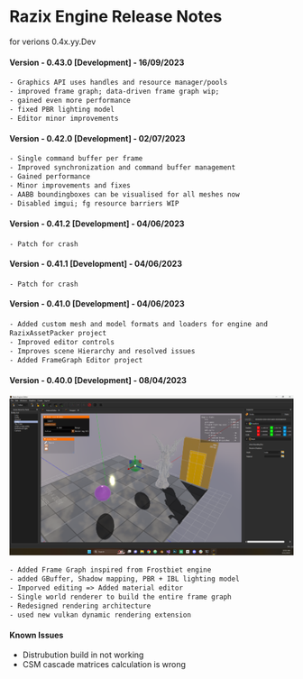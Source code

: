 # Razix Engine Release Notes

for verions 0.4x.yy.Dev

#### Version - 0.43.0 [Development] - 16/09/2023
    - Graphics API uses handles and resource manager/pools
    - improved frame graph; data-driven frame graph wip;
    - gained even more performance
    - fixed PBR lighting model
    - Editor minor improvements

#### Version - 0.42.0 [Development] - 02/07/2023
    - Single command buffer per frame
    - Improved synchronization and command buffer management 
    - Gained performance
    - Minor improvements and fixes
    - AABB boundingboxes can be visualised for all meshes now
    - Disabled imgui; fg resource barriers WIP

#### Version - 0.41.2 [Development] - 04/06/2023    
    - Patch for crash
#### Version - 0.41.1 [Development] - 04/06/2023
    - Patch for crash

#### Version - 0.41.0 [Development] - 04/06/2023
    
    - Added custom mesh and model formats and loaders for engine and RazixAssetPacker project
    - Improved editor controls
    - Improves scene Hierarchy and resolved issues
    - Added FrameGraph Editor project


#### Version - 0.40.0 [Development] - 08/04/2023
![](./Branding/DemoImages/ReleaseNotes/Razix_Engine_PBR_Lighting_Demo_3.png)
    
    - Added Frame Graph inspired from Frostbiet engine
    - added GBuffer, Shadow mapping, PBR + IBL lighting model
    - Imporved editing => Added material editor
    - Single world renderer to build the entire frame graph
    - Redesigned rendering architecture
    - used new vulkan dynamic rendering extension

#### Known Issues
- Distrubution build in not working
- CSM cascade matrices calculation is wrong
